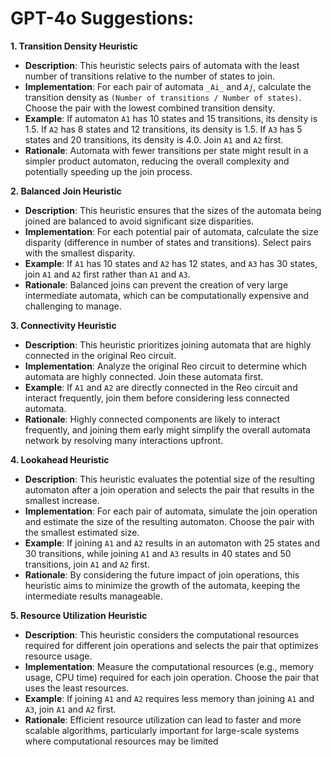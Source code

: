 # GPT-4o Suggestions:

__1. Transition Density Heuristic__
* __Description__: This heuristic selects pairs of automata with the least number of transitions relative to the number of states to join.
* __Implementation__: For each pair of automata `_Ai_` and _`Aj`_, calculate the transition density as `(Number of transitions / Number of states)`. Choose the pair with the lowest combined transition density.
* __Example__: If automaton `A1` has 10 states and 15 transitions, its density is 1.5. If `A2` has 8 states and 12 transitions, its density is 1.5. If `A3` has 5 states and 20 transitions, its density is 4.0. Join `A1` and `A2` first.
* __Rationale__: Automata with fewer transitions per state might result in a simpler product automaton, reducing the overall complexity and potentially speeding up the join process.

__2. Balanced Join Heuristic__
* __Description__: This heuristic ensures that the sizes of the automata being joined are balanced to avoid significant size disparities.
* __Implementation__: For each potential pair of automata, calculate the size disparity (difference in number of states and transitions). Select pairs with the smallest disparity.
* __Example__: If `A1` has 10 states and `A2` has 12 states, and `A3` has 30 states, join `A1` and `A2` first rather than `A1` and `A3`.
* __Rationale__: Balanced joins can prevent the creation of very large intermediate automata, which can be computationally expensive and challenging to manage.

__3. Connectivity Heuristic__
* __Description__: This heuristic prioritizes joining automata that are highly connected in the original Reo circuit.
* __Implementation__: Analyze the original Reo circuit to determine which automata are highly connected. Join these automata first.
* __Example__: If `A1` and `A2` are directly connected in the Reo circuit and interact frequently, join them before considering less connected automata.
* __Rationale__: Highly connected components are likely to interact frequently, and joining them early might simplify the overall automata network by resolving many interactions upfront.

__4. Lookahead Heuristic__
* __Description__: This heuristic evaluates the potential size of the resulting automaton after a join operation and selects the pair that results in the smallest increase.
* __Implementation__: For each pair of automata, simulate the join operation and estimate the size of the resulting automaton. Choose the pair with the smallest estimated size.
* __Example__: If joining `A1` and `A2` results in an automaton with 25 states and 30 transitions, while joining `A1` and `A3` results in 40 states and 50 transitions, join `A1` and `A2` first.
* __Rationale__: By considering the future impact of join operations, this heuristic aims to minimize the growth of the automata, keeping the intermediate results manageable.

__5. Resource Utilization Heuristic__
* __Description__: This heuristic considers the computational resources required for different join operations and selects the pair that optimizes resource usage.
* __Implementation__: Measure the computational resources (e.g., memory usage, CPU time) required for each join operation. Choose the pair that uses the least resources.
* __Example__: If joining `A1` and `A2` requires less memory than joining `A1` and `A3`, join `A1` and `A2` first.
* __Rationale__: Efficient resource utilization can lead to faster and more scalable algorithms, particularly important for large-scale systems where computational resources may be limited

